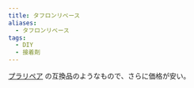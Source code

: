 ```yaml
---
title: タフロンリベース
aliases:
  - タフロンリベース
tags:
  - DIY
  - 接着剤
---
```


[プラリペア](プラリペア.md) の互換品のようなもので、さらに価格が安い。



